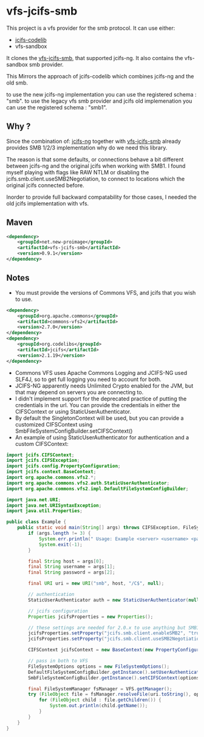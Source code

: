 # vfs-jcifs-smb
This project is a vfs provider for the smb protocol.
It can use either:
* [jcifs-codelib](https://github.com/codelibs/jcifs)
* vfs-sandbox

It clones the [vfs-jcifs-smb](https://github.com/new-proimage/vfs-jcifs-smb), that supported jcifs-ng. 
It also contains the vfs-sandbox smb provider.

This Mirrors the approach of jcifs-codelib which combines jcifs-ng and the old smb.

to use the new jcifs-ng implementation you can use the registered schema : "smb".
to use the legacy vfs smb provider and jcifs old implemenation you can use the registered schema : "smb1".

## Why ?
Since the combination of: [jcifs-ng](https://github.com/AgNO3/jcifs-ng) together with [vfs-jcifs-smb](https://github.com/new-proimage/vfs-jcifs-smb)
already provides SMB 1/2/3 implementation why do we need this library.

The reason is that some defaults, or connections behave a bit different between jcifs-ng and the original jcifs when working with SMB1.
I found myself playing with flags like RAW NTLM or disabling the jcifs.smb.client.useSMB2Negotiation, to connect to locations which the original jcifs connected before.

Inorder to provide full backward compatability for those cases, I needed the old jcifs implementation with vfs.

## Maven
```xml
<dependency>
    <groupId>net.new-proimage</groupId>
    <artifactId>vfs-jcifs-smb</artifactId>
    <version>0.9.1</version>
</dependency>
```

## Notes

* You must provide the versions of Commons VFS, and jcifs that you wish to use.
```xml
<dependency>
    <groupId>org.apache.commons</groupId>
    <artifactId>commons-vfs2</artifactId>
    <version>2.7.0</version>
</dependency>
<dependency>
    <groupId>org.codelibs</groupId>
    <artifactId>jcifs</artifactId>
    <version>2.1.19</version>
</dependency>
```
* Commons VFS uses Apache Commons Logging and JCIFS-NG used SLF4J, so to get full logging you need to account for both.
* JCIFS-NG apparently needs Unlimited Crypto enabled for the JVM, but that may depend on servers you are connecting to.
* I didn't implement support for the deprecated practice of putting the credentials in the url. You can provide the
credentials in either the CIFSContext or using StaticUserAuthenticator.
* By default the SingletonContext will be used, but you can provide a customized CIFSContext using
SmbFileSystemConfigBuilder.setCIFSContext()
* An example of using StaticUserAuthenticator for authentication and a custom CIFSContext:
```java
import jcifs.CIFSContext;
import jcifs.CIFSException;
import jcifs.config.PropertyConfiguration;
import jcifs.context.BaseContext;
import org.apache.commons.vfs2.*;
import org.apache.commons.vfs2.auth.StaticUserAuthenticator;
import org.apache.commons.vfs2.impl.DefaultFileSystemConfigBuilder;

import java.net.URI;
import java.net.URISyntaxException;
import java.util.Properties;

public class Example {
    public static void main(String[] args) throws CIFSException, FileSystemException, URISyntaxException {
        if (args.length != 3) {
            System.err.println(" Usage: Example <server> <username> <password>");
            System.exit(-1);
        }

        final String host = args[0];
        final String username = args[1];
        final String password = args[2];

        final URI uri = new URI("smb", host, "/C$", null);

        // authentication
        StaticUserAuthenticator auth = new StaticUserAuthenticator(null, username, password);

        // jcifs configuration
        Properties jcifsProperties = new Properties();

        // these settings are needed for 2.0.x to use anything but SMB1, 2.1.x enables by default and will ignore
        jcifsProperties.setProperty("jcifs.smb.client.enableSMB2", "true");
        jcifsProperties.setProperty("jcifs.smb.client.useSMB2Negotiation", "true");

        CIFSContext jcifsContext = new BaseContext(new PropertyConfiguration(jcifsProperties));

        // pass in both to VFS
        FileSystemOptions options = new FileSystemOptions();
        DefaultFileSystemConfigBuilder.getInstance().setUserAuthenticator(options, auth);
        SmbFileSystemConfigBuilder.getInstance().setCIFSContext(options, jcifsContext);

        final FileSystemManager fsManager = VFS.getManager();
        try (FileObject file = fsManager.resolveFile(uri.toString(), options)) {
            for (FileObject child : file.getChildren()) {
                System.out.println(child.getName());
            }
        }
    }
}
```


